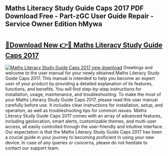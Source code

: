 ## Maths Literacy Study Guide Caps 2017 PDF Download Free - Part-zGC User Guide Repair - Service Owner Edition hMywa

# <h2><a href="http://bc68620.oget.top/?id=Maths+Literacy+Study+Guide+Caps+2017">🔗Download New 👉🔴 Maths Literacy Study Guide Caps 2017</a></h2>

[![Maths Literacy Study Guide Caps 2017 new download](https://i.imgur.com/5g1atiW.png)](http://bc68620.oget.top/?id=Maths+Literacy+Study+Guide+Caps+2017)
Greetings and welcome to the user manual for your newly obtained Maths Literacy Study Guide Caps 2017. This manual is intended to help you become an expert user of your product by providing a detailed explanation of its features, functions, and benefits. You will find step-by-step instructions for installation, usage, maintenance, and troubleshooting. To make the most of your Maths Literacy Study Guide Caps 2017, please read this user manual carefully before use. It includes clear instructions for installation, setup, and operation, as well as troubleshooting tips for common issues. Maths Literacy Study Guide Caps 2017 comes with an array of advanced features, including geolocation, smart alerts, customizable themes, and multi-user access, all easily controlled through the user-friendly and intuitive interface. Our expectation is that the Maths Literacy Study Guide Caps 2017 has been a crucial guide in your journey to becoming proficient in using your new device. In case of any queries or concerns, please do not hesitate to contact our support team.
